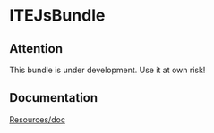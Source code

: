 ITEJsBundle
===========

Attention
---------

This bundle is under development. Use it at own risk!

Documentation
-------------

[Resources/doc](Resources/doc/index.rst)